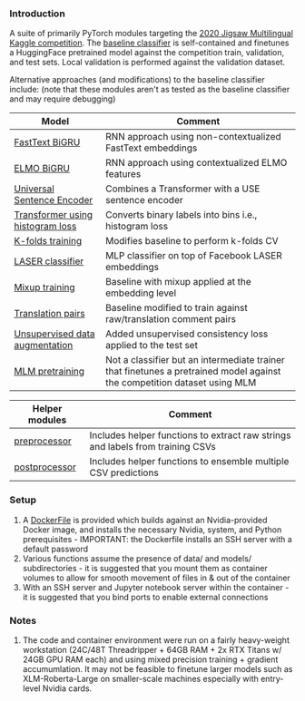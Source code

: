 ### Introduction
A suite of primarily PyTorch modules targeting the [2020 Jigsaw Multilingual Kaggle competition](https://www.kaggle.com/c/jigsaw-multilingual-toxic-comment-classification). The [baseline classifier](classifier_baseline.py) is self-contained and finetunes a HuggingFace pretrained model against the competition train, validation, and test sets.
Local validation is performed against the validation dataset. 

Alternative approaches (and modifications) to the baseline classifier include:
(note that these modules aren't as tested as the baseline classifier and may require debugging)

| Model | Comment |
| ----- | ------  |
|[FastText BiGRU](classifier_bigru_fasttext_tf.py) | RNN approach using non-contextualized FastText embeddings |
|[ELMO BiGRU](classifier_elmo_tf.py) | RNN approach using contextualized ELMO features| 
|[Universal Sentence Encoder](classifier_combo_use.py) | Combines a Transformer with a USE sentence encoder |
|[Transformer using histogram loss](classifier_hist_loss.py) | Converts binary labels into bins i.e., histogram loss | 
|[K-folds training](classifier_kfolds.py)| Modifies baseline to perform k-folds CV |
|[LASER classifier](classifier_mixup.py) | MLP classifier on top of Facebook LASER embeddings |
|[Mixup training](classifier_mixup.py) | Baseline with mixup applied at the embedding level | 
|[Translation pairs](classifier_pairs.py) | Baseline modified to train against raw/translation comment pairs |
|[Unsupervised data augmentation](classifier_uda.py) | Added unsupervised consistency loss applied to the test set |
|[MLM pretraining](pretraining_mlm.py) | Not a classifier but an intermediate trainer that finetunes a pretrained model against the competition dataset using MLM|

| Helper modules | Comment | 
| -------------- | ------- |
| [preprocessor](preprocessor.py)|Includes helper functions to extract raw strings and labels from training CSVs|
| [postprocessor](postprocessor.py)|Includes helper functions to ensemble multiple CSV predictions|

### Setup
1. A [DockerFile](Dockerfile) is provided which builds against an Nvidia-provided Docker image, and installs the necessary Nvidia, system, and Python prerequisites - IMPORTANT: the Dockerfile installs an SSH server with a default password
2. Various functions assume the presence of data/ and models/ subdirectories - it is suggested that you mount them as container volumes to allow for smooth movement of files in & out of the container
3. With an SSH server and Jupyter notebook server within the container - it is suggested that you bind ports to enable external connections


### Notes
1. The code and container environment were run on a fairly heavy-weight workstation (24C/48T Threadripper + 64GB RAM + 2x RTX Titans w/ 24GB GPU RAM each) and using mixed precision training + gradient accumumlation. It may not be feasible to finetune larger models such as XLM-Roberta-Large on smaller-scale machines especially with entry-level Nvidia cards. 
